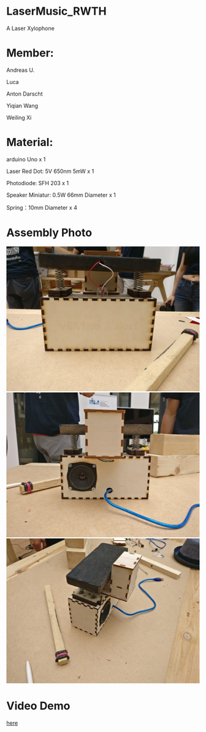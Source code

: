 # LaserMusic_RWTH
A Laser Xylophone

# Member: 
Andreas U.

Luca

Anton Darscht

Yiqian Wang

Weiling Xi

# Material:
arduino Uno x 1

Laser Red Dot: 5V 650nm 5mW x 1

Photodiode: SFH 203 x 1

Speaker Miniatur: 0.5W 66mm Diameter x 1

Spring：10mm Diameter x 4


# Assembly Photo
![front](https://raw.githubusercontent.com/notagenius/LaserMusic_RWTH/master/pics/front.jpeg)
![back](https://raw.githubusercontent.com/notagenius/LaserMusic_RWTH/master/pics/back.jpeg)
![side](https://raw.githubusercontent.com/notagenius/LaserMusic_RWTH/master/pics/side.jpeg)

# Video Demo

[here](https://youtu.be/tRMO9otwqVI)
